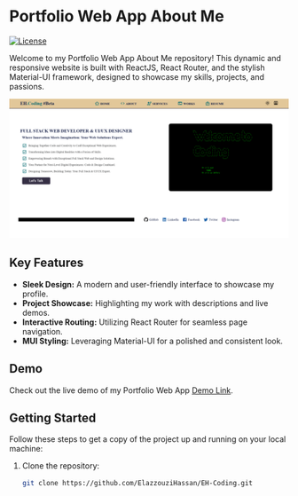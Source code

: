 # Portfolio Web App About Me

[![License](https://img.shields.io/badge/license-MIT-blue.svg)](LICENSE)

Welcome to my Portfolio Web App About Me repository! This dynamic and responsive website is built with ReactJS, React Router, and the stylish Material-UI framework, designed to showcase my skills, projects, and passions.

![Screenshot of Portfolio Web App](https://raw.githubusercontent.com/ElazzouziHassan/EH-Coding/main/public/capture.png)


## Key Features

- **Sleek Design:** A modern and user-friendly interface to showcase my profile.
- **Project Showcase:** Highlighting my work with descriptions and live demos.
- **Interactive Routing:** Utilizing React Router for seamless page navigation.
- **MUI Styling:** Leveraging Material-UI for a polished and consistent look.

## Demo

Check out the live demo of my Portfolio Web App [Demo Link](https://eh-coding.vercel.app/).

## Getting Started

Follow these steps to get a copy of the project up and running on your local machine:

1. Clone the repository:

   ```bash
   git clone https://github.com/ElazzouziHassan/EH-Coding.git
